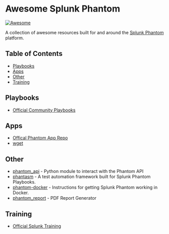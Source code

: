 # Awesome Splunk Phantom

[![Awesome](https://awesome.re/badge.svg)](https://awesome.re)


A collection of awesome resources built for and around the [Splunk Phantom](https://www.splunk.com/en_us/software/splunk-security-orchestration-and-automation.html) platform.

## Table of Contents
* [Playbooks](#playbooks)
* [Apps](#apps)
* [Other](#other)
* [Training](#training)

## Playbooks
* [Official Community Playbooks](https://github.com/phantomcyber/playbooks)

## Apps
* [Offical Phantom App Repo](https://github.com/phantomcyber/phantom-apps)
* [wget](https://github.com/aaronsdevera/phantom)

## Other
* [phantom_api](https://github.com/satellite-no/phantom_api) - Python module to interact with the Phantom API
* [phantasm](https://github.com/0x706972686f/Phantasm) - A test automation framework built for Splunk Phantom Playbooks.
* [phantom-docker](https://github.com/benzies/phantom-docker) - Instructions for getting Splunk Phantom working in Docker.
* [phantom_report](https://github.com/Julien-Bernard/phantom_report) - PDF Report Generator

## Training
* [Official Splunk Training](https://www.splunk.com/en_us/training/learning-path/courses-for-phantom/overview.html)
